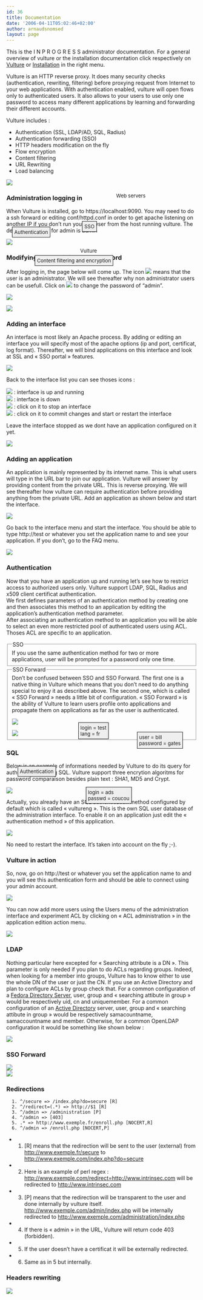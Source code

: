 ```yaml
---
id: 36
title: Documentation
date: '2006-04-11T05:02:46+02:00'
author: arnaudsnomsed
layout: page
---
```


This is the I N P R O G R E S S administrator documentation. For a general overview of vulture or the installation documentation click respectively on [Vulture](/vultureng/documentation) or [Installation](/vultureng/compiling) in the right menu.

Vulture is an HTTP reverse proxy. It does many security checks (authentication, rewriting, filtering) before proxying request from Internet to your web applications. With authentication enabled, vulture will open flows only to authenticated users. It also allows to your users to use only one password to access many different applications by learning and forwarding their different accounts.

Vulture includes :

- Authentication (SSL, LDAP/AD, SQL, Radius)
- Authentication forwarding (SSO)
- HTTP headers modification on the fly
- Flow encryption
- Content filtering
- URL Rewriting
- Load balancing

<div style="position: relative;"><span style="background: #efefef;  padding: 5px; border: 1px solid black; position: absolute; top:125px;left:15px"><font size="-1">Authentication</font>  
</span>

<span style="background: #efefef;  padding: 5px; border: 1px solid black; position: absolute; top:110px;left:200px"><font size="-1">SSO</font>  
</span>

<span style="position: absolute; top:35px;left:290px"><font size="-1">Web servers</font>  
</span>

<span style="position: absolute; top:180px;left:195px"><font size="-1">Vulture</font>  
</span>

<span style="background: #efefef;  padding: 5px; border: 1px solid black; position: absolute; top:200px;left:75px"><font size="-1">Content filtering and encryption</font>  
</span></div>

<img src="/assets/images/vulture.png">


### Administration logging in

When Vulture is installed, go to https://localhost:9090. You may need
to do a ssh forward or editing conf/httpd.conf in order to get apache
listening on another IP if you don’t run your browser from the host
running vulture. The default password for admin is admin

   
![](/assets/images/vulture-1.2.png)

### Modifying the administrator password

After logging in, the page below will come up. The icon
![](/img/vulture/badge.png) means that the user is an
administrator. We will see thereafter why non administrator users can
be usefull. Click on ![](/img/vulture/edit.png) to change the password
of “admin”.

   
![](/assets/images/vulture-1.2-1.png)  
   
![](/assets/images/divider.gif)

### Adding an interface

An interface is most likely an Apache process. By adding or editing an
interface you will specify most of the apache options (ip and port,
certificat, log format). Thereafter, we will bind applications on this
interface and look at SSL and « SSO portal » features.

![](/img/vulture/Capture-1.png)

Back to the interface list you can see thoses icons :  

![](/assets/images/button_ok.png) : interface is up and running  
![](/assets/images/button_cancel.png) : interface is down  
![](/assets/images/stop.png) : click on it to stop an interface  
![](/assets/images/reload.png) : click on it to commit changes and start or restart the interface  
  
Leave the interface stopped as we dont have an application configured on it yet.

   
![](/wordpress/wp-content/themes/connections/img/divider.gif)

### Adding an application

An application is mainly represented by its internet name. This is what users will type in the URL bar to join our application. Vulture will answer by providing content from the private URL. This is reverse proxying. We will see thereafter how vulture can require authentication before providing anything from the private URL. Add an application as shown below and start the interface.

![](/assets/images/Capture-2.png)

Go back to the interface menu and start the interface. You should be able to type http://test or whatever you set the application name to and see your application. If you don’t, go to the FAQ menu.

![](/wordpress/wp-content/themes/connections/img/divider.gif)

### Authentication

Now that you have an application up and running let’s see how to restrict access to authorized users only. Vulture support LDAP, SQL, Radius and x509 client certificat authentication.  
We first defines parameters of an authentication method by creating one and then associates this method to an application by editing the application’s authentication method parameter.  
After associating an authentication method to an application you will be able to select an even more restricted pool of authenticated users using ACL. Thoses ACL are specific to an application.

<fieldset><legend>SSO</legend>If you use the same authentication method for two or more applications, user will be prompted for a password only one time.

</fieldset><fieldset><legend>SSO Forward</legend>Don’t be confused between SSO and SSO Forward. The first one is a native thing in Vulture which means that you don’t need to do anything special to enjoy it as described above. The second one, which is called « SSO Forward » needs a little bit of configuration. « SSO Forward » is the ability of Vulture to learn users profile onto applications and propagate them on applications as far as the user is authenticated.

<div style="position: relative;"><span style="background: #efefef;  padding: 5px; border: 1px solid black; position: absolute; top:125px;left:15px"><font size="-1">Authentication</font>  
</span>

<span style="background: #efefef;  padding: 5px; border: 1px solid black; position: absolute; top:10px;left:175px"><font size="-1">login = test  
lang = fr</font>  
</span>

<span style="background: #efefef; padding: 5px; border: 1px solid black; position: absolute; top:35px;left:330px"><font size="-1">user = bill  
password = gates</font>  
</span>

<span style="background: #efefef; padding: 5px; border: 1px solid black; position: absolute; top:180px;left:195px"><font size="-1">login = ads  
passwd = coucou</font>  
</span>

![](/vulture.png)

</div>
<img src="http://arnaud.desmons.free.fr/vulture.png">

</fieldset>

### SQL

Below is an example of informations needed by Vulture to do its query for authentication using SQL. Vulture support three encrytion algoritms for password comparaison besides plain text : SHA1, MD5 and Crypt.

![](/assets/images/sql.png)

Actually, you already have an SQL authentication method configured by default which is called « vultureng ». This is the own SQL user database of the administration interface. To enable it on an application just edit the « authentication method » of this application.

![](/assets/images/app_vultureng.png)

No need to restart the interface. It’s taken into account on the fly ;-).

### Vulture in action

So, now, go on http://test or whatever you set the application name to and you will see this authentication form and should be able to connect using your admin account.

![](/assets/images/mire.png)

You can now add more users using the Users menu of the administration interface and experiment ACL by clicking on « ACL administration » in the application edition action menu.

![](/assets/images/acl_user.png)

### LDAP

Nothing particular here excepted for « Searching attribute is a DN
». This parameter is only needed if you plan to do ACLs regarding
groups. Indeed, when looking for a member into groups, Vulture has to
know either to use the whole DN of the user or just the CN. If you use
an Active Directory and plan to configure ACLs by group check that.
For a common configuration of a <u>Fedora Directory Server</u>, user,
group and « searching attibute in group » would be respectively uid,
cn and uniquemember.  For a common configuration of an <u>Active
Directory</u> server, user, group and « searching attibute in group »
would be respectively samacountname, samaccountname and member.
Otherwise, for a common OpenLDAP configuration it would be something
like shown below :

![](/assets/images/ldap.png)

### SSO Forward

   
![](/assets/images/htaccess_forward.png)  
![](/assets/images/post_forward.png)

### Redirections

```
  1. ^/secure => /index.php?do=secure [R]
  2. ^/redirect=(.*) => http://$1 [R]
  3. ^/admin => /administration [P]
  4. ^/admin => [403]
  5. .* => http://www.exemple.fr/enroll.php [NOCERT,R]
  6. ^/admin => /enroll.php [NOCERT,P]
```

- 1. \[R\] means that the redirection will be sent to the user (external) from http://www.exemple.fr/secure to http://www.exemple.com/index.php?do=secure
- 2. Here is an example of perl regex : http://www.exemple.com/redirect=http://www.intrinsec.com will be redirected to http://www.intrinsec.com
- 3. \[P\] means that the redirection will be transparent to the user and done internally by vulture itself. http://www.exemple.com/admin/index.php will be internally redirected to http://www.exemple.com/administration/index.php
- 4. If there is « admin » in the URL, Vulture will return code 403 (forbidden).
- 5. If the user doesn’t have a certificat it will be externally redirected.
- 6. Same as in 5 but internally.

### Headers rewriting

![](/assets/images/headers_rewriting.png)

